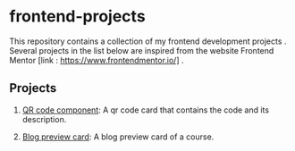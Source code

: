 # frontend-projects
This repository contains a collection of my frontend development projects .
Several projects in the list below are inspired from the website Frontend Mentor [link : https://www.frontendmentor.io/]  .

## Projects
1. [QR code component](https://github.com/ayoubbenomrane/qr-code-component): A qr code card that contains the code and its description.


2. [Blog preview card](https://github.com/ayoubbenomrane/Blog-Preview-Card): A blog preview card of a course.
